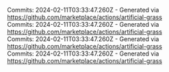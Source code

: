 Commits: 2024-02-11T03:33:47.260Z - Generated via https://github.com/marketplace/actions/artificial-grass
<br>
Commits: 2024-02-11T03:33:47.260Z - Generated via https://github.com/marketplace/actions/artificial-grass
<br>
Commits: 2024-02-11T03:33:47.260Z - Generated via https://github.com/marketplace/actions/artificial-grass
<br>
Commits: 2024-02-11T03:33:47.260Z - Generated via https://github.com/marketplace/actions/artificial-grass
<br>
